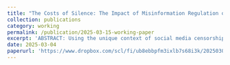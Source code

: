 ```yaml
---
title: "The Costs of Silence: The Impact of Misinformation Regulation on Finfluencers and Corporate Information Environment"
collection: publications
category: working
permalink: /publication/2025-03-15-working-paper
excerpt: 'ABSTRACT: Using the unique context of social media censorship in China, we investigate how misinformation regulation on investor-focused social media platforms influences the behavior of platform influencers (i.e., finfluencers) and its subsequent effects on capital markets. Our findings reveal that misinformation regulation significantly increases account deletions among finfluencers, particularly those exhibiting a more negative tone prior to the regulation. Additionally, remaining finfluencers respond strategically by posting fewer messages and adopting a more positive tone in their content. Despite these behavioral adjustments, the regulation proves ineffective in enhancing the corporate information environment. This is evidenced by a decline in price informativeness, as reflected in weaker correlations between current stock prices and future earnings news, alongside heightened short-term market reactions to earnings announcements. Furthermore, we provide indirect evidence of potential regulatory capture amidst misinformation regulation. Overall, our results underscore the need for caution when implementing regulatory interventions on investor-focused social media platforms.'
date: 2025-03-04
paperurl: 'https://www.dropbox.com/scl/fi/ub8ebbpfm3ixlb7s68i3k/20250304_KE_CHI_The-Costs-of-Silence-The-Impact-of-Misinformation-Regulation-on-Finfluencers-and-Corporate-Information-Environment.pdf?rlkey=627lozquj73cwnfbndwsq8g0x&dl=0'
---
```

